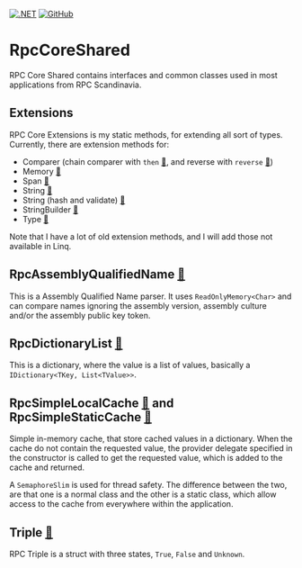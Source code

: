 [![.NET](https://github.com/rpc-scandinavia/RpcCoreShared/actions/workflows/dotnet.yml/badge.svg)](https://github.com/rpc-scandinavia/RpcCoreShared/actions/workflows/dotnet.yml)
[![GitHub](https://img.shields.io/github/license/rpc-scandinavia/RpcCoreShared?logo=github)](https://github.com/rpc-scandinavia/RpcCoreShared/blob/master/LICENSE)

# RpcCoreShared
RPC Core Shared contains interfaces and common classes used in most applications from RPC Scandinavia.

## Extensions
RPC Core Extensions is my static methods, for extending all sort of types.
Currently, there are extension methods for:

* Comparer (chain comparer with `then` [🔗](https://github.com/rpc-scandinavia/RpcCoreShared/blob/master/RpcCoreSharedPublic/Miscelenious/ComparerChainNode.cs), and reverse with `reverse` [🔗](https://github.com/rpc-scandinavia/RpcCoreShared/blob/master/RpcCoreSharedPublic/Miscelenious/ComparerReverse.cs)) 
* Memory<Char> [🔗](https://github.com/rpc-scandinavia/RpcCoreShared/blob/master/RpcCoreSharedPublic/Extensions/Char%20(Contiguous%20region%20of%20memory)/)
* Span<Char> [🔗](https://github.com/rpc-scandinavia/RpcCoreShared/blob/master/RpcCoreSharedPublic/Extensions/Char%20(Contiguous%20region%20of%20memory)/)
* String [🔗](https://github.com/rpc-scandinavia/RpcCoreShared/blob/master/RpcCoreSharedPublic/Extensions/String/)
* String (hash and validate) [🔗](https://github.com/rpc-scandinavia/RpcCoreShared/blob/master/RpcCoreSharedPublic/Miscelenious/Hash.cs)
* StringBuilder [🔗](https://github.com/rpc-scandinavia/RpcCoreShared/blob/master/RpcCoreSharedPublic/Extensions/Miscelenious/StringBuilder.cs)
* Type [🔗](https://github.com/rpc-scandinavia/RpcCoreShared/blob/master/RpcCoreSharedPublic/Extensions/Type/Type.cs)

Note that I have a lot of old extension methods, and I will add those not available in Linq.

## RpcAssemblyQualifiedName [🔗](https://github.com/rpc-scandinavia/RpcCoreShared/blob/master/RpcCoreSharedPublic/Miscelenious/AssemblyQualifiedName.cs)
This is a Assembly Qualified Name parser. It uses `ReadOnlyMemory<Char>` and can compare names ignoring the assembly version, assembly culture and/or the assembly public key token.

## RpcDictionaryList [🔗](https://github.com/rpc-scandinavia/RpcCoreShared/blob/master/RpcCoreSharedPublic/Miscelenious/DictionaryList.cs)
This is a dictionary, where the value is a list of values, basically a `IDictionary<TKey, List<TValue>>`.

## RpcSimpleLocalCache [🔗](https://github.com/rpc-scandinavia/RpcCoreShared/blob/master/RpcCoreSharedPublic/Miscelenious/SimpleLocalCache.cs) and RpcSimpleStaticCache [🔗](https://github.com/rpc-scandinavia/RpcCoreShared/blob/master/RpcCoreSharedPublic/Miscelenious/SimpleStaticCache.cs)
Simple in-memory cache, that store cached values in a dictionary. When the cache do not contain the requested value, 
the provider delegate specified in the constructor is called to get the requested value, which is added to the cache 
and returned.

A `SemaphoreSlim` is used for thread safety. The difference between the two, are that one is a normal class and the
other is a static class, which allow access to the cache from everywhere within the application. 

## Triple [🔗](https://github.com/rpc-scandinavia/RpcCoreShared/blob/master/RpcCoreSharedPublic/Structs/Triple.cs)
RPC Triple is a struct with three states, `True`, `False` and `Unknown`.
